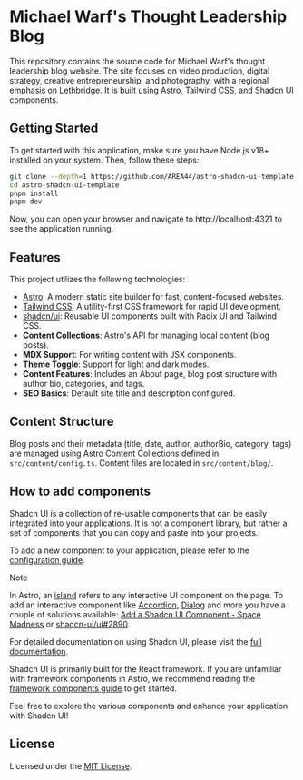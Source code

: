 # Michael Warf's Thought Leadership Blog

This repository contains the source code for Michael Warf's thought leadership blog website. The site focuses on video production, digital strategy, creative entrepreneurship, and photography, with a regional emphasis on Lethbridge. It is built using Astro, Tailwind CSS, and Shadcn UI components.

## Getting Started

To get started with this application, make sure you have Node.js v18+ installed on your system. Then, follow these steps:

```bash
git clone --depth=1 https://github.com/AREA44/astro-shadcn-ui-template
cd astro-shadcn-ui-template
pnpm install
pnpm dev
```

Now, you can open your browser and navigate to http://localhost:4321 to see the application running.

## Features

This project utilizes the following technologies:

- [Astro](https://astro.build): A modern static site builder for fast, content-focused websites.
- [Tailwind CSS](https://tailwindcss.com): A utility-first CSS framework for rapid UI development.
- [shadcn/ui](https://ui.shadcn.com): Reusable UI components built with Radix UI and Tailwind CSS.
- **Content Collections**: Astro's API for managing local content (blog posts).
- **MDX Support**: For writing content with JSX components.
- **Theme Toggle**: Support for light and dark modes.
- **Content Features**: Includes an About page, blog post structure with author bio, categories, and tags.
- **SEO Basics**: Default site title and description configured.

## Content Structure

Blog posts and their metadata (title, date, author, authorBio, category, tags) are managed using Astro Content Collections defined in `src/content/config.ts`. Content files are located in `src/content/blog/`.

## How to add components

Shadcn UI is a collection of re-usable components that can be easily integrated into your applications. It is not a component library, but rather a set of components that you can copy and paste into your projects.

To add a new component to your application, please refer to the [configuration guide](https://ui.shadcn.com/docs/installation/astro#thats-it).

> [!NOTE]
> In Astro, an [island](https://docs.astro.build/en/concepts/islands/) refers to any interactive UI component on the page. To add an interactive component like [Accordion](https://ui.shadcn.com/docs/components/accordion), [Dialog](https://ui.shadcn.com/docs/components/dialog) and more you have a couple of solutions available: [Add a Shadcn UI Component - Space Madness](https://spacemadness.dev/docs/add-a-shadcn-ui-component) or [shadcn-ui/ui#2890](https://github.com/AREA44/astro-shadcn-ui-template/issues/66).

For detailed documentation on using Shadcn UI, please visit the [full documentation](https://ui.shadcn.com/docs).

Shadcn UI is primarily built for the React framework. If you are unfamiliar with framework components in Astro, we recommend reading the [framework components guide](https://docs.astro.build/en/core-concepts/framework-components/) to get started.

Feel free to explore the various components and enhance your application with Shadcn UI!

## License

Licensed under the [MIT License](LICENSE).
